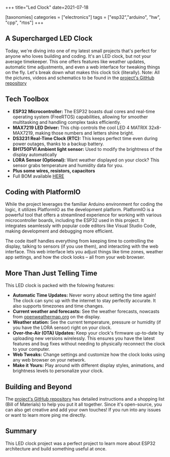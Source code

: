 +++
title="Led Clock"
date=2021-07-18

[taxonomies]
categories = ["electronics"]
tags = ["esp32","arduino", "hw", "cpp", "rtos"]
+++

## A Supercharged LED Clock
Today, we're diving into one of my latest small projects that's perfect for anyone who loves building and coding. It's an LED clock, but not your average timekeeper. This one offers features like weather updates, automatic time adjustments, and even a web interface for tweaking things on the fly. Let's break down what makes this clock tick (literally).
Note: All the pictures, videos and schematics to be found in the [project's GitHub repository](https://github.com/luk6xff/led-clock/tree/master)

## Tech Toolbox
* **ESP32 Microcontroller:** The ESP32 boasts dual cores and real-time operating system (FreeRTOS) capabilities, allowing for smoother multitasking and handling complex tasks efficiently.
* **MAX7219 LED Driver:** This chip controls the cool LED 4 MATRIX 32x8-MAX7219, making those numbers and letters shine bright.
* **DS3231 Real-Time Clock (RTC):** This keeps perfect time even during power outages, thanks to a backup battery.
* **BH1750FVI Ambient light sensor:** Used to modify the brightness of the display automatically
* **LORA Sensor (Optional):** Want weather displayed on your clock? This sensor grabs temperature and humidity data for you.
* **Plus some wires, resistors, capacitors**
* Full BOM available [HERE](https://github.com/luk6xff/led-clock/blob/master/docs/BOM.md)


## Coding with PlatformIO
While the project leverages the familiar Arduino environment for coding the logic, it utilizes PlatformIO as the development platform. PlatformIO is a powerful tool that offers a streamlined experience for working with various microcontroller boards, including the ESP32 used in this project. It integrates seamlessly with popular code editors like Visual Studio Code, making development and debugging more efficient.

The code itself handles everything from keeping time to controlling the display, talking to sensors (if you use them), and interacting with the web interface. This web interface lets you adjust things like time zones, weather app settings, and how the clock looks – all from your web browser.


## More Than Just Telling Time
This LED clock is packed with the folowing features:

* **Automatic Time Updates:** Never worry about setting the time again! The clock can sync up with the internet to stay perfectly accurate. It also supports timezones and time changes.
* **Current weather and forecasts:**  See the weather forecasts, nowcasts from [openweathermap.org](https://openweathermap.org/) on the display.
* **Weather station:**  See the current temperature, pressure or humidity (if you have the LORA sensor) right on your clock.
* **Over-the-Air (OTA) Updates:** Keep your clock's firmware up-to-date by uploading new versions wirelessly. This ensures you have the latest features and bug fixes without needing to physically reconnect the clock to your computer.
* **Web Tweaks:** Change settings and customize how the clock looks using any web browser on your network.
* **Make it Yours:** Play around with different display styles, animations, and brightness levels to personalize your clock.

## Building and Beyond
The [project's GitHub repository](https://github.com/luk6xff/led-clock/tree/master) has detailed instructions and a shopping list (Bill of Materials) to help you put it all together. Since it's open-source, you can also get creative and add your own touches! If you run into any issues or want to learn more ping me directly.

## Summary
This LED clock project was a perfect project to learn more about ESP32 architecture and build something useful at once.
